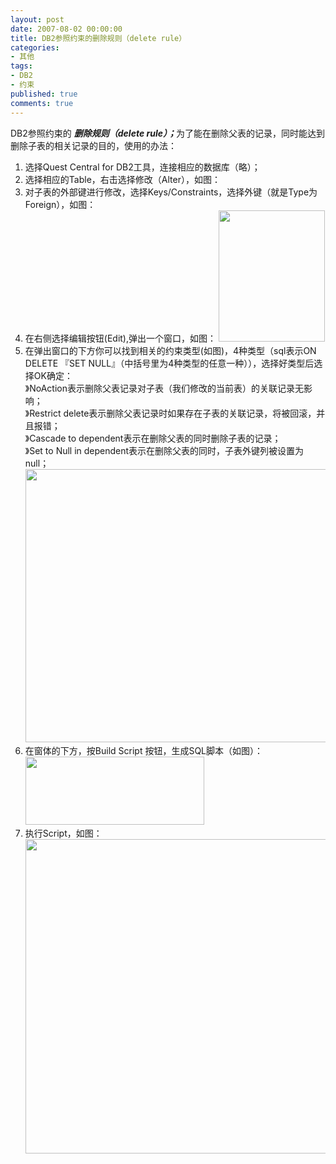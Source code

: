 ```yaml
---
layout: post
date: 2007-08-02 00:00:00
title: DB2参照约束的删除规则（delete rule）
categories:
- 其他
tags:
- DB2
- 约束
published: true
comments: true
---
```

<p> DB2参照约束的 <strong><em>删除规则（delete rule）；</em></strong>为了能在删除父表的记录，同时能达到删除子表的相关记录的目的，使用的办法：
<ol>
	<li>选择Quest Central for DB2工具，连接相应的数据库（略）；</li>
	<li>选择相应的Table，右击选择修改（Alter），如图：</li>
	<li>对子表的外部键进行修改，选择Keys/Constraints，选择外键（就是Type为Foreign），如图：</li>
	<li>在右侧选择编辑按钮(Edit),弹出一个窗口，如图：
<img src="/image.axd?picture=20071201123603.jpg" height="210" width="170" /></li>
	<li>在弹出窗口的下方你可以找到相关的约束类型(如图)，4种类型（sql表示ON DELETE 『SET NULL』（中括号里为4种类型的任意一种）），选择好类型后选择OK确定：<br />
》NoAction表示删除父表记录对子表（我们修改的当前表）的关联记录无影响；<br />
》Restrict delete表示删除父表记录时如果存在子表的关联记录，将被回滚，并且报错；<br />
》Cascade to dependent表示在删除父表的同时删除子表的记录；<br />
》Set to Null in dependent表示在删除父表的同时，子表外键列被设置为 null；
<img src="/image.axd?picture=20071201123604.jpg" height="437" width="661" /></li>
	<li>在窗体的下方，按Build Script 按钮，生成SQL脚本（如图）：
<img src="/image.axd?picture=20071201123605.jpg" height="109" width="286" /></li>
	<li>执行Script，如图：
<img src="/image.axd?picture=20071201123606.jpg" height="503" width="631" /></li>
</ol></p>
